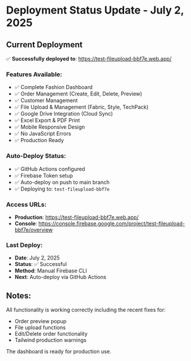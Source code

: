 # Deployment Status Update - July 2, 2025

## Current Deployment

✅ **Successfully deployed to**: https://test-fileupload-bbf7e.web.app/

### Features Available:
- ✅ Complete Fashion Dashboard
- ✅ Order Management (Create, Edit, Delete, Preview)
- ✅ Customer Management
- ✅ File Upload & Management (Fabric, Style, TechPack)
- ✅ Google Drive Integration (Cloud Sync)
- ✅ Excel Export & PDF Print
- ✅ Mobile Responsive Design
- ✅ No JavaScript Errors
- ✅ Production Ready

### Auto-Deploy Status:
- ✅ GitHub Actions configured
- ✅ Firebase Token setup
- ✅ Auto-deploy on push to main branch
- ✅ Deploying to: `test-fileupload-bbf7e`

### Access URLs:
- **Production**: https://test-fileupload-bbf7e.web.app/
- **Console**: https://console.firebase.google.com/project/test-fileupload-bbf7e/overview

### Last Deploy:
- **Date**: July 2, 2025
- **Status**: ✅ Successful
- **Method**: Manual Firebase CLI
- **Next**: Auto-deploy via GitHub Actions

## Notes:
All functionality is working correctly including the recent fixes for:
- Order preview popup
- File upload functions
- Edit/Delete order functionality
- Tailwind production warnings

The dashboard is ready for production use.
